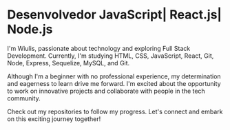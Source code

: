 <h1>Desenvolvedor JavaScript| React.js| Node.js</h1>


I'm Wiulis, passionate about technology and exploring Full Stack Development. Currently, I'm studying HTML, CSS, JavaScript, React, Git, Node, Express, Sequelize, MySQL, and Git.

Although I'm a beginner with no professional experience, my determination and eagerness to learn drive me forward. I'm excited about the opportunity to work on innovative projects and collaborate with people in the tech community.

Check out my repositories to follow my progress. Let's connect and embark on this exciting journey together!
